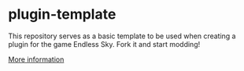 # plugin-template
This repository serves as a basic template to be used when creating a plugin for the game Endless Sky. Fork it and start modding!

[More information](https://docs.github.com/en/repositories/creating-and-managing-repositories/creating-a-repository-from-a-template#creating-a-repository-from-a-template)
